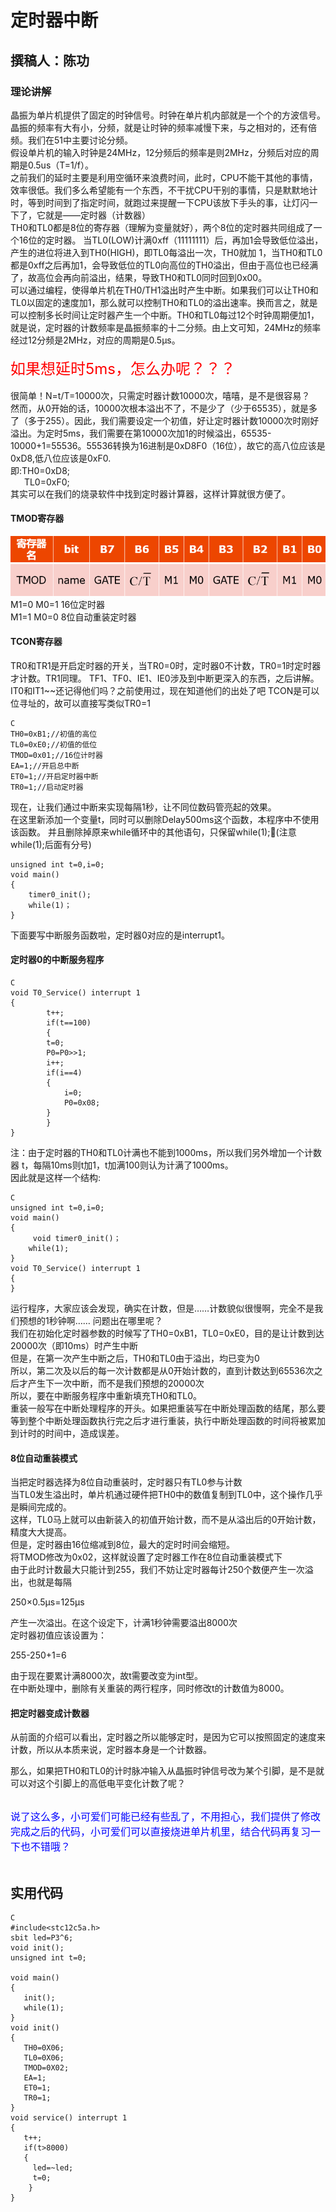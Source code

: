 定时器中断
======
撰稿人：陈功
-----
### 理论讲解
晶振为单片机提供了固定的时钟信号。时钟在单片机内部就是一个个的方波信号。晶振的频率有大有小，分频，就是让时钟的频率减慢下来，与之相对的，还有倍频。我们在51中主要讨论分频。  
假设单片机的输入时钟是24MHz，12分频后的频率是则2MHz，分频后对应的周期是0.5us（T=1/f）。  
之前我们的延时主要是利用空循环来浪费时间，此时，CPU不能干其他的事情，效率很低。我们多么希望能有一个东西，不干扰CPU干别的事情，只是默默地计时，等到时间到了指定时间，就跑过来提醒一下CPU该放下手头的事，让灯闪一下了，它就是——定时器（计数器）  
TH0和TL0都是8位的寄存器（理解为变量就好），两个8位的定时器共同组成了一个16位的定时器。
当TL0(LOW)计满0xff（11111111）后，再加1会导致低位溢出，产生的进位将进入到TH0(HIGH)，即TL0每溢出一次，TH0就加 1，当TH0和TL0都是0xff之后再加1，会导致低位的TL0向高位的TH0溢出，但由于高位也已经满了，故高位会再向前溢出，结果，导致TH0和TL0同时回到0x00。  
可以通过编程，使得单片机在TH0/TH1溢出时产生中断。如果我们可以让TH0和TL0以固定的速度加1，那么就可以控制TH0和TL0的溢出速率。换而言之，就是可以控制多长时间让定时器产生一个中断。TH0和TL0每过12个时钟周期便加1，就是说，定时器的计数频率是晶振频率的十二分频。由上文可知，24MHz的频率经过12分频是2MHz，对应的周期是0.5μs。 <br> <br> 
 <font color=#FF0000 size=5>如果想延时5ms，怎么办呢？？？<br></font><br> 
很简单！N=t/T=10000次，只需定时器计数10000次，嘻嘻，是不是很容易？  
然而，从0开始的话，10000次根本溢出不了，不是少了（少于65535），就是多了（多于255）。因此，我们需要设定一个初值，好让定时器计数10000次时刚好溢出。为定时5ms，我们需要在第10000次加1的时候溢出，65535-10000+1=55536。55536转换为16进制是0xD8F0（16位），故它的高八位应该是0xD8,低八位应该是0xF0.  
即:TH0=0xD8;<br>
 &ensp;  &ensp;   TL0=0xF0;  
其实可以在我们的烧录软件中找到定时器计算器，这样计算就很方便了。

#### TMOD寄存器
![](定时器中断/TMOD.png)<br>
M1=0 M0=1  16位定时器<br>
M1=1 M0=0  8位自动重装定时器

#### TCON寄存器
TR0和TR1是开启定时器的开关，当TR0=0时，定时器0不计数，TR0=1时定时器才计数。TR1同理。
TF1、TF0、IE1、IE0涉及到中断更深入的东西，之后讲解。<br>
IT0和IT1~~还记得他们吗？之前使用过，现在知道他们的出处了吧
TCON是可以位寻址的，故可以直接写类似TR0=1  
  
```
C
TH0=0xB1;//初值的高位  
TL0=0xE0;//初值的低位  
TMOD=0x01;//16位计时器  
EA=1;//开启总中断  
ET0=1;//开启定时器中断  
TR0=1;//启动定时器  
````
现在，让我们通过中断来实现每隔1秒，让不同位数码管亮起的效果。  
在这里新添加一个变量t，同时可以删除Delay500ms这个函数，本程序中不使用该函数。
并且删除掉原来while循环中的其他语句，只保留while(1);(注意while(1);后面有分号)  
```
unsigned int t=0,i=0;  
void main()  
{  
    timer0_init();  
    while(1)；  
}
```
下面要写中断服务函数啦，定时器0对应的是interrupt1。  
#### 定时器0的中断服务程序
```
C
void T0_Service() interrupt 1  
{  
    	t++;  
        if(t==100)  
        {  
        t=0;  
        P0=P0>>1;  
        i++;  
        if(i==4)  
		{  
        	i=0;  
            P0=0x08;
		}  
        }
}
```
注：由于定时器的TH0和TL0计满也不能到1000ms，所以我们另外增加一个计数器 t，每隔10ms则t加1，t加满100则认为计满了1000ms。<br>
因此就是这样一个结构:<br>
```
C
unsigned int t=0,i=0;
void main()
{
	 void timer0_init()；
	while(1);
}
void T0_Service() interrupt 1
{
}
```
运行程序，大家应该会发现，确实在计数，但是……计数貌似很慢啊，完全不是我们预想的1秒钟啊……
问题出在哪里呢？<br>
我们在初始化定时器参数的时候写了TH0=0xB1，TL0=0xE0，目的是让计数到达20000次（即10ms）时产生中断<br>
但是，在第一次产生中断之后，TH0和TL0由于溢出，均已变为0<br>
所以，第二次及以后的每一次计数都是从0开始计数的，直到计数达到65536次之后才产生下一次中断，而不是我们预想的20000次<br>
所以，要在中断服务程序中重新填充TH0和TL0。<br>
重装一般写在中断处理程序的开头。如果把重装写在中断处理函数的结尾，那么要等到整个中断处理函数执行完之后才进行重装，执行中断处理函数的时间将被累加到计时的时间中，造成误差。
#### 8位自动重装模式
当把定时器选择为8位自动重装时，定时器只有TL0参与计数<br>
当TL0发生溢出时，单片机通过硬件把TH0中的数值复制到TL0中，这个操作几乎是瞬间完成的。<br>
这样，TL0马上就可以由新装入的初值开始计数，而不是从溢出后的0开始计数，精度大大提高。<br>
但是，定时器由16位缩减到8位，最大的定时时间会缩短。<br>
将TMOD修改为0x02，这样就设置了定时器工作在8位自动重装模式下<br>
由于此时计数最大只能计到255，我们不妨让定时器每计250个数便产生一次溢出，也就是每隔

250×0.5μs=125μs

产生一次溢出。在这个设定下，计满1秒钟需要溢出8000次  <br>
定时器初值应该设置为：

255-250+1=6
  
由于现在要累计满8000次，故t需要改变为int型。<br>
在中断处理中，删除有关重装的两行程序，同时修改t的计数值为8000。    
#### 把定时器变成计数器  
从前面的介绍可以看出，定时器之所以能够定时，是因为它可以按照固定的速度来计数，所以从本质来说，定时器本身是一个计数器。

那么，如果把TH0和TL0的计时脉冲输入从晶振时钟信号改为某个引脚，是不是就可以对这个引脚上的高低电平变化计数了呢？	<br>	<br>

 <font color=#0000FF size=3>说了这么多，小可爱们可能已经有些乱了，不用担心，我们提供了修改完成之后的代码，小可爱们可以直接烧进单片机里，结合代码再复习一下也不错哦？<br></font><br> 
 

## 实用代码
 ```
 C
#include<stc12c5a.h>  
sbit led=P3^6;
void init();
unsigned int t=0;

void main()
{
    init();
	while(1);
}
void init()
{
	TH0=0X06;
	TL0=0X06;
	TMOD=0X02;
	EA=1;
    ET0=1;
	TR0=1;
}
void service() interrupt 1
{
    t++;
	if(t>8000)
	{
	  led=~led;
	  t=0;
     }
}
````